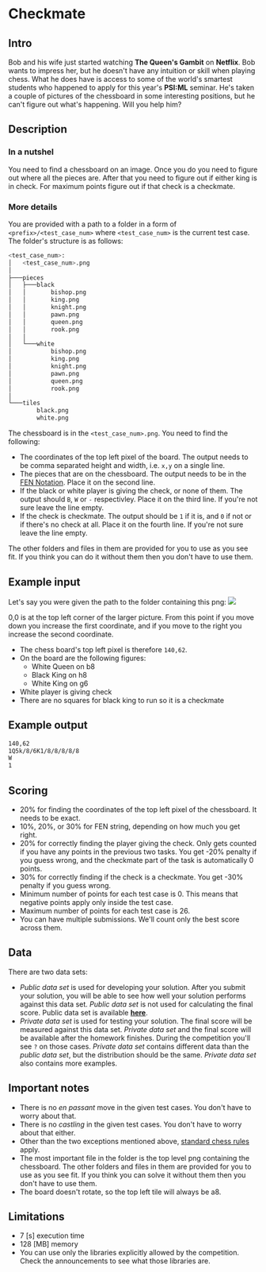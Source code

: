 # Checkmate
## Intro
Bob and his wife just started watching **The Queen's Gambit** on **Netflix**. Bob wants to impress her, but he doesn't have any intuition or skill when playing chess. What he does have is access to some of the world's smartest students who happened to apply for this year's **PSI:ML** seminar. He's taken a couple of pictures of the chessboard in some interesting positions, but he can't figure out what's happening. Will you help him?

## Description
### In a nutshel
You need to find a chessboard on an image. Once you do you need to figure out where all the pieces are. After that you need to figure out if either king is in check. For maximum points figure out if that check is a checkmate.

### More details
You are provided with a path to a folder in a form of `<prefix>/<test_case_num>` where `<test_case_num>` is the current test case. The folder's structure is as follows:
```bash
<test_case_num>:
│   <test_case_num>.png
│
├───pieces
│   ├───black
│   │       bishop.png
│   │       king.png
│   │       knight.png
│   │       pawn.png
│   │       queen.png
│   │       rook.png
│   │
│   └───white
│           bishop.png
│           king.png
│           knight.png
│           pawn.png
│           queen.png
│           rook.png
│
└───tiles
        black.png
        white.png
```

The chessboard is in the `<test_case_num>.png`. You need to find the following:
- The coordinates of the top left pixel of the board. The output needs to be comma separated height and width, i.e. `x,y` on a single line.
- The pieces that are on the chessboard. The output needs to be in the [FEN Notation](https://en.wikipedia.org/wiki/Forsyth%E2%80%93Edwards_Notation). Place it on the second line.
- If the black or white player is giving the check, or none of them. The output should `B`, `W` or `-` respectivley. Place it on the third line. If you're not sure leave the line empty.
- If the check is checkmate. The output should be `1` if it is, and `0` if not or if there's no check at all. Place it on the fourth line. If you're not sure leave the line empty.

The other folders and files in them are provided for you to use as you see fit. If you think you can do it without them then you don't have to use them.

## Example input
Let's say you were given the path to the folder containing this png:
![](https://petljamediastorage.blob.core.windows.net/psiml/2020/CheckMAte/0.png)

0,0 is at the top left corner of the larger picture. From this point if you move down you increase the first coordinate, and if you move to the right you increase the second coordinate.

* The chess board's top left pixel is therefore `140,62`.
* On the board are the following figures:
   - White Queen on b8
   - Black King on h8
   - White King on g6
* White player is giving check
* There are no squares for black king to run so it is a checkmate



## Example output
```bash
140,62
1Q5k/8/6K1/8/8/8/8/8
W
1
```

## Scoring
- 20% for finding the coordinates of the top left pixel of the chessboard. It needs to be exact.
- 10%, 20%, or 30% for FEN string, depending on how much you get right.
- 20% for correctly finding the player giving the check. Only gets counted if you have any points in the previous two tasks. You get -20% penalty if you guess wrong, and the checkmate part of the task is automatically 0 points.
- 30% for correctly finding if the check is a checkmate. You get -30% penalty if you guess wrong.
- Minimum number of points for each test case is 0. This means that negative points apply only inside the test case.
- Maximum number of points for each test case is 26.
- You can have multiple submissions. We'll count only the best score across them.

## Data

There are two data sets:

* *Public data set* is used for developing your solution.
After you submit your solution, you will be able to see how well your solution performs against this data set. *Public data set* is not used for calculating the final score. Public data set is available [**here**](https://petljamediastorage.blob.core.windows.net/psiml/2020/CheckMAte/checkmate_public.zip).
* *Private data set* is used for testing your solution. The final score will be measured against this data set. *Private data set* and the final score will be available after the homework finishes. During the competition you'll see `?` on those cases. *Private data set* contains different data than the *public data set*, but the distribution should be the same. *Private data set* also contains more examples.

## Important notes
- There is no *en passant* move in the given test cases. You don't have to worry about that.
- There is no *castling* in the given test cases. You don't have to worry about that either.
- Other than the two exceptions mentioned above, [standard chess rules](https://www.chess.com/learn-how-to-play-chess) apply.
- The most important file in the folder is the top level png containing the chessboard. The other folders and files in them are provided for you to use as you see fit. If you think you can solve it without them then you don't have to use them.
- The board doesn't rotate, so the top left tile will always be a8.

## Limitations
- 7 [s] execution time
- 128 [MB] memory
- You can use only the libraries explicitly allowed by the competition. Check the announcements to see what those libraries are.
